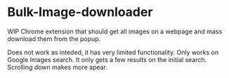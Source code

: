 # Bulk-Image-downloader

WIP
Chrome extension that should get all images on a webpage and mass download them from the popup.

Does not work as inteded, it has very limited functionality.
Only works on Google Images search.
It only gets a few results on the initial search.
Scrolling down makes more apear.
